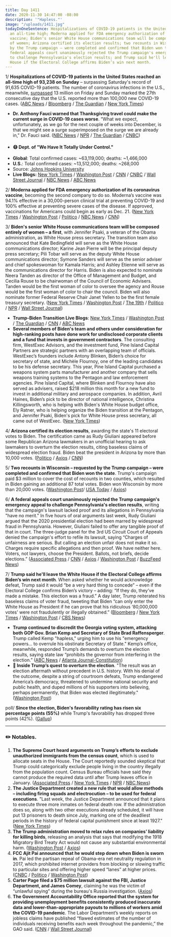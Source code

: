 ```yaml
---
title: Day 1411
date: 2020-11-30 14:47:00 -08:00
description: '"Hapless."'
image: "/uploads/1411.jpg"
todayInOneSentence: Hospitalizations of COVID-19 patients in the United States reached
  an all-time high; Moderna applied for FDA emergency authorization of its coronavirus
  vaccine; Biden's senior White House communications team will be composed entirely
  of women; Arizona certified its election results; two recounts in Wisconsin – requested
  by the Trump campaign – were completed and confirmed that Biden won the state; a
  federal appeals court unanimously rejected the Trump campaign's emergency appeal
  to challenge Pennsylvania's election results; and Trump said he'll leave the White
  House if the Electoral College affirms Biden’s win next month.
---
```


1/ **Hospitalizations of COVID-19 patients in the United States reached an all-time high of 93,238 on Sunday** – surpassing Saturday's record of 91,635 COVID-19 patients. The number of coronavirus infections in the U.S., meanwhile, [surpassed](https://www.nytimes.com/2020/11/28/world/us-coronavirus-infections-shoot-past-13-million-as-officials-plead-with-americans-to-spend-black-friday-online.html) 13 million on Friday and Sunday marked the 27th consecutive day that the U.S. reported more than 100,000 new COVID-19 cases. ([ABC News](https://abcnews.go.com/Health/live-updates/coronavirus/?id=74456908#74457111) / [Bloomberg](https://www.bloomberg.com/news/articles/2020-11-30/covid-hospitalizations-hit-record-as-holiday-obscures-case-data?srnd=politics-vp&sref=MIBMEEoj) / [The Guardian](https://www.theguardian.com/us-news/live/2020/nov/30/us-election-joe-biden-donald-trump-coronavirus-covid-19-live-updates?page=with:block-5fc4f2f68f087d8bdb34b240#block-5fc4f2f68f087d8bdb34b240) / [New York Times](https://www.nytimes.com/2020/11/27/health/covid-hospitals-overload.html))

* **Dr. Anthony Fauci warned that Thanksgiving travel could make the current surge in COVID-19 cases worse**. “What we expect, unfortunately, as we go for the next couple of weeks into December, is that we might see a surge superimposed on the surge we are already in," Dr. Fauci said. ([NBC News](https://www.nbcnews.com/politics/meet-the-press/fauci-warns-superimposed-coronavirus-surge-after-thanksgiving-travel-n1249270) / [NPR](https://www.npr.org/sections/coronavirus-live-updates/2020/11/29/939863068/fauci-warns-of-a-surge-upon-surge-as-covid-19-hospitalizations-hit-yet-another-h) / [The Guardian](https://www.theguardian.com/world/2020/nov/30/coronavirus-surge-thanksgiving-travel-experts-warn) / [CNBC](https://www.cnbc.com/2020/11/29/coronavirus-fauci-says-christmas-and-new-years-restrictions-will-be-necessary.html))
* #### 😷 Dept. of "We Have It Totally Under Control."
* **Global**: Total confirmed cases: \~63,119,000; deaths: \~1,466,000
* **U.S.**: Total confirmed cases: \~13,512,000; deaths: \~268,000
* Source: [Johns Hopkins University](https://coronavirus.jhu.edu/map.html)
* **Live Blogs:** [New York Times](https://www.nytimes.com/live/2020/11/30/world/covid-19-coronavirus?action=click&module=Top%20Stories&pgtype=Homepage) / [Washington Post](https://www.washingtonpost.com/nation/2020/11/30/coronavirus-covid-live-updates-us/) / [CNN](https://www.cnn.com/world/live-news/coronavirus-pandemic-11-30-20-intl/index.html) / [CNBC](https://www.cnbc.com/2020/11/30/coronavirus-live-updates.html) / [Wall Street Journal](https://www.wsj.com/livecoverage/latest-updates/covid?mod=hp_theme_coronavirus-ribbon) / [NBC News](https://www.nbcnews.com/news/us-news/live-blog/2020-11-30-covid-updates-n1249315) / [ABC News](https://abcnews.go.com/Health/live-updates/coronavirus/?id=74456908)

2/ **Moderna applied for FDA emergency authorization of its coronavirus vaccine**, becoming the second company to do so. Moderna’s vaccine was 94.1% effective in a 30,000-person clinical trial at preventing COVID-19 and 100% effective at preventing severe cases of the disease. If approved, vaccinations for Americans could begin as early as Dec. 21. ([New York Times](https://www.nytimes.com/2020/11/30/health/covid-vaccine-moderna.html) / [Washington Post](https://www.washingtonpost.com/health/2020/11/30/moderna-covid-vaccine-fda-approval/) / [Politico](https://www.politico.com/news/2020/11/30/moderna-coronavirus-vaccine-emergency-use-authorization-441339) / [NBC News](https://www.nbcnews.com/news/us-news/covid-19-moderna-submits-vaccine-fda-regulatory-approval-n1249323) / [CNN](https://www.cnn.com/2020/11/30/health/moderna-vaccine-fda-eua-application/index.html))
 
3/ **Biden's senior White House communications team will be composed entirely of women – a first**, with Jennifer Psaki, a veteran of the Obama administration, as White House press secretary. The transition team also announced that Kate Bedingfield will serve as the White House communications director; Karine Jean Pierre will be the principal deputy press secretary; Pili Tobar will serve as the deputy White House communications director; Symone Sanders will serve as the senior adviser and chief spokeswoman for Kamala Harris; and Ashley Etienne will serve as the communications director for Harris. Biden is also expected to nominate Neera Tanden as director of the Office of Management and Budget, and Cecilia Rouse to be chairwoman of the Council of Economic Advisers. Tanden would be the first woman of color to oversee the agency and Rouse would be the first woman of color to chair the council. Biden will also nominate former Federal Reserve Chair Janet Yellen to be the first female treasury secretary. ([New York Times](https://www.nytimes.com/2020/11/29/us/politics/psaki-biden-press-secretary.html) / [Washington Post](https://www.washingtonpost.com/politics/biden-hires-all-female-senior-communications-team/2020/11/29/5b60b58e-3277-11eb-a997-1f4c53d2a747_story.html) / [The 19th](https://19thnews.org/2020/11/biden-harris-transition-communications-kate-bedingfield-jen-psaki-karine-jean-pierre-symone-sanders/) / [Politico](https://www.politico.com/news/2020/11/29/biden-all-female-communications-team-441264) / [NPR](https://www.npr.org/sections/biden-transition-updates/2020/11/29/939904431/biden-names-all-female-white-house-communications-team-will-tap-tanden-for-omb) / [Wall Street Journal](https://www.wsj.com/articles/biden-to-name-rouse-tanden-to-economic-team-11606684256?mod=djemalertNEWS))

* **Trump-Biden Transition Live Blogs**: [New York Times](https://www.nytimes.com/live/2020/11/30/us/joe-biden-trump?action=click&module=Top%20Stories&pgtype=Homepage) / [Washington Post](https://www.washingtonpost.com/politics/2020/11/30/joe-biden-trump-transition-live-updates/) / [The Guardian](https://www.theguardian.com/us-news/live/2020/nov/30/us-election-joe-biden-donald-trump-coronavirus-covid-19-live-updates) / [CNN](https://www.cnn.com/politics/live-news/biden-trump-us-election-news-11-30-20/index.html) / [ABC News](https://abcnews.go.com/Politics/live-updates/2020-election-vote-results-court-transition/?id=74449971)
* **Several members of Biden's team and others under consideration for high-ranking posts have done work for undisclosed corporate clients and a fund that invests in government contractors**. The consulting firm, WestExec Advisors, and the investment fund, Pine Island Capital Partners are strategic partners with an overlapping team of officials. WestExec’s founders include Antony Blinken, Biden’s choice for secretary of state, and Michèle Flournoy, one of the leading candidates to be his defense secretary. This year, Pine Island Capital purchased a weapons system parts manufacturer and another company that sells weapons training systems to the Pentagon and law enforcement agencies. Pine Island Capital, where Blinken and Flournoy have also served as advisers, raised $218 million this month for a new fund to invest in additional military and aerospace companies. In addition, Avril Haines, Biden’s pick to be director of national intelligence, Christina Killingsworth, who is helping with Biden's White House budget office, Ely Ratner, who is helping organize the Biden transition at the Pentagon, and Jennifer Psaki, Biden's pick for White House press secretary, all came out of WestExec. ([New York Times](https://www.nytimes.com/2020/11/28/us/politics/biden-westexec.html))

4/ **Arizona certified its election results**, awarding the state's 11 electoral votes to Biden. The certification came as Rudy Giuliani appeared before some Republican Arizona lawmakers in an unofficial hearing to ask lawmakers to overturn the election results, citing baseless claims of widespread election fraud. Biden beat the president in Arizona by more than 10,000 votes. ([Politico](https://www.politico.com/news/2020/11/30/arizona-wisconsin-certifies-bidens-victory-441418) / [Axios](https://www.axios.com/arizona-certifies-bidens-win-46cdd914-a510-48fc-856d-6030d74a2406.html) / [CNN](https://www.cnn.com/2020/11/30/politics/joe-biden-arizona-certification/index.html))

5/ **Two recounts in Wisconsin – requested by the Trump campaign – were completed and confirmed that Biden won the state**. Trump's campaign paid $3 million to cover the cost of recounts in two counties, which resulted in Biden gaining an additional 87 total votes. Biden won Wisconsin by more than 20,000 votes. ([Washington Post](https://www.washingtonpost.com/politics/wisconsin-recount-over/2020/11/29/b4896ade-30c9-11eb-96c2-aac3f162215d_story.html)/ [USA Today](https://www.usatoday.com/story/news/politics/elections/2020/11/29/wisconsin-recount-completed-biden-gains-dane-country/6456378002/?scrolla=5eb6d68b7fedc32c19ef33b4) / [Axios](https://www.axios.com/wisconsin-recount-biden-victory-trump-e15098a1-69ec-4ca8-a4e3-1e0a3afab884.html))

6/ **A federal appeals court unanimously rejected the Trump campaign's emergency appeal to challenge Pennsylvania's election results**, writing that the campaign's lawsuit lacked proof and its allegations in Pennsylvania "have no merit." In five hours of oral arguments last week, Rudy Giuliani argued  that the 2020 presidential election had been marred by widespread fraud in Pennsylvania. However, Giuliani failed to offer any tangible proof of that in court. The three-judge panel for the 3rd US Circuit Court of Appeals denied the campaign's effort to refile its lawsuit, saying “Charges of unfairness are serious. But calling an election unfair does not make it so. Charges require specific allegations and then proof. We have neither here. Voters, not lawyers, choose the President. Ballots, not briefs, decide elections.” ([Associated Press](https://apnews.com/article/election-2020-donald-trump-pennsylvania-elections-philadelphia-d9c96c4593ec278f3b1d4bc564068df6) / [CNN](https://www.cnn.com/2020/11/27/politics/trump-pennsylvania-lawsuit-appeal/index.html) / [Axios](https://www.axios.com/trump-campaign-pennsylvania-lawsuit-appeal-1a3245a6-f564-404b-bf0d-58aa2d35d799.html) / [Washington Post](https://www.washingtonpost.com/politics/federal-appeals-court-rejects-trump-request-for-emergency-injunction-to-overturn-certification-of-pennsylvanias-election-results/2020/11/27/556540ba-30d7-11eb-bae0-50bb17126614_story.html) / [BuzzFeed News](https://www.buzzfeednews.com/article/zoetillman/trump-court-loss-pennsylvania-election))

7/ **Trump said he'll leave the White House if the Electoral College affirms Biden’s win next month**. When asked whether he would acknowledge defeat, Trump said it would “be a very hard thing to concede” – even if the Electoral College confirms Biden’s victory – adding: “If they do, they’ve made a mistake. This election was a fraud.” A day later, Trump reiterated his baseless claims of voter fraud, tweeting that Biden “can only enter the White House as President if he can prove that his ridiculous ‘80,000,000 votes' were not fraudulently or illegally obtained.” ([Bloomberg](https://www.bloomberg.com/news/articles/2020-11-26/trump-says-will-give-up-power-if-electoral-college-backs-biden?sref=MIBMEEoj) / [New York Times](https://www.nytimes.com/live/2020/11/27/us/joe-biden-trump/certainly-i-will-trump-says-hell-leave-if-the-electors-vote-for-biden) / [Washington Post](https://www.washingtonpost.com/politics/trump-says-he-will-leave-if-electoral-college-votes-for-biden/2020/11/26/7883351c-303b-11eb-96c2-aac3f162215d_story.html) / [CBS News](https://www.cbsnews.com/news/trump-says-hell-leave-if-electoral-college-votes-biden/))


* **Trump continued to discredit the Georgia voting system, attacking both GOP Gov. Brian Kemp and Secretary of State Brad Raffensperger**. Trump called Kemp "hapless," urging him to use his "emergency powers... to overrule his obstinate Secretary of State." Kemp’s office, meanwhile, responded Trump’s demands to overturn the election results, saying state law “prohibits the governor from interfering in the election.” ([ABC News](https://abcnews.go.com/Politics/live-updates/2020-election-vote-results-court-transition/?id=74449971#74462018) / [Atlanta Journal-Constitution](https://www.ajc.com/politics/politics-blog/kemp-to-trump-georgia-law-blocks-him-from-interfering-with-elections/V6FQECEXMNGBNJJVOELKPN7BVE/))
* **👑 Inside Trump’s quest to overturn the election**. "The result was an election aftermath without precedent in U.S. history. With his denial of the outcome, despite a string of courtroom defeats, Trump endangered America’s democracy, threatened to undermine national security and public health, and duped millions of his supporters into believing, perhaps permanently, that Biden was elected illegitimately." ([Washington Post](https://www.washingtonpost.com/politics/trump-election-overturn/2020/11/28/34f45226-2f47-11eb-96c2-aac3f162215d_story.html))

poll/ **Since the election, Biden's favorability rating has risen six percentage points (55%)** while Trump's favorability has dropped three points (42%). ([Gallup](https://news.gallup.com/poll/326885/biden-favorability-rises-trump-dips.aspx))

---

### ✏️ Notables.

1. **The Supreme Court heard arguments on Trump’s efforts to exclude unauthorized immigrants from the census count**, which is used to allocate seats in the House. The Court reportedly sounded skeptical that Trump could categorically exclude people living in the country illegally from the population count. Census Bureau officials have said they cannot produce the required data until after Trump leaves office in January.  ([Associated Press](https://apnews.com/article/donald-trump-politics-census-2020-us-supreme-court-courts-646d4f2568ad89f5cc49e40c0006b767) / [New York Times](https://www.nytimes.com/2020/11/30/us/supreme-court-immigrants-redistricting.html?action=click&module=Top%20Stories&pgtype=Homepage) / [NPR](https://www.npr.org/2020/11/30/940116088/supreme-court-weighs-trump-plan-to-cut-undocumented-immigrants-from-census) / [NBC News](https://www.nbcnews.com/politics/supreme-court/supreme-court-skeptical-trump-s-plan-exclude-undocumented-immigrants-census-n1249373))
2. **The Justice Department created a new rule that would allow methods – including firing squads and electrocution – to be used for federal executions**. "Last week, the Justice Department announced that it plans to execute three more inmates on federal death row. If the administration does so, along with two other executions already scheduled, it will have put 13 prisoners to death since July, marking one of the deadliest periods in the history of federal capital punishment since at least 1927." ([New York Times](https://www.nytimes.com/2020/11/25/us/politics/executions-firing-squads-electrocution.html))
3. **The Trump administration moved to relax rules on companies’ liability for killing birds**, releasing an analysis that says that modifying the 1918 Migratory Bird Treaty Act would not cause any substantial environmental harm. ([Washington Post](https://www.axios.com/trump-regulation-companies-killing-birds-environment-b883dc0d-0241-45fd-9e5b-7d12f5559d32.html) / [Axios](https://www.axios.com/trump-regulation-companies-killing-birds-environment-b883dc0d-0241-45fd-9e5b-7d12f5559d32.html))
4. **FCC Ajit Pai announced that he would step down when Biden is sworn in**. Pai led the partisan repeal of Obama-era net neutrality regulation in 2017, which prohibited internet providers from blocking or slowing traffic to particular sites and offering higher speed “lanes” at higher prices. ([CNBC](https://www.cnbc.com/2020/11/30/fcc-chairman-ajit-pai-will-step-down-on-january-20.html) / [Politico](https://www.politico.com/news/2020/11/30/fcc-chief-ajit-pai-to-depart-agency-the-day-biden-is-sworn-in-441379) / [Washington Post](https://www.washingtonpost.com/technology/2020/11/30/ajit-pai-fcc-resign/))
5. **Carter Page filed a $75 million lawsuit against the FBI, Justice Department, and James Comey**, claiming he was the victim of “unlawful spying" during the bureau's Russia investigation. ([Axios](https://www.axios.com/carter-page-lawsuit-fbi-doj-comey-63a14cc6-dca6-4c1e-a5cd-c367aac6c5c2.html))
6. **The Government Accountability Office reported that the system for providing unemployment benefits consistently produced inaccurate data and lower-than-appropriate payouts to millions of workers amid the COVID-19 pandemic**. The Labor Department’s weekly reports on jobless claims have published “flawed estimates of the number of individuals receiving benefits each week throughout the pandemic,” the GAO said. ([CNN](https://www.cnn.com/2020/11/30/politics/unemployment-payment-problems-gao-report/index.html) / [Wall Street Journal](https://www.wsj.com/articles/labor-department-published-flawed-estimates-of-weekly-jobless-claims-watchdog-says-11606752477?mod=hp_lead_pos2))